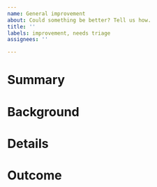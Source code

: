 ```yaml
---
name: General improvement
about: Could something be better? Tell us how.
title: ''
labels: improvement, needs triage
assignees: ''

---
```


# Summary

<!-- Describe your improvement in one sentence. -->


# Background

<!-- What background info do we need to understand your suggestion? Help us understand the "why" part of your suggestion here.  -->


# Details

<!-- What does completing your suggestion look like? Give us an idea of what a satisfactory job looks like to you. -->


# Outcome

<!-- In one sentence, explain the impact of implementing your suggestion. -->
